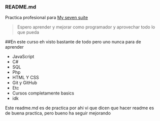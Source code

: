 ### README.md

Practica profesional para [My seven suite](https://mysevensuite.com)

>Espero aprender y mejorar como programador y aprovechar todo lo que pueda

##En este curso eh visto bastante de todo pero uno nunca para de aprender

* JavaScript
* C#
* SQL
* Php
* HTML Y CSS
* Git y GitHub
*  Etc
* Cursos completamente basics
* idk

Este readme.md es de practica por ahi vi que dicen que hacer readme es de buena practica, pero bueno ha seguir mejorando